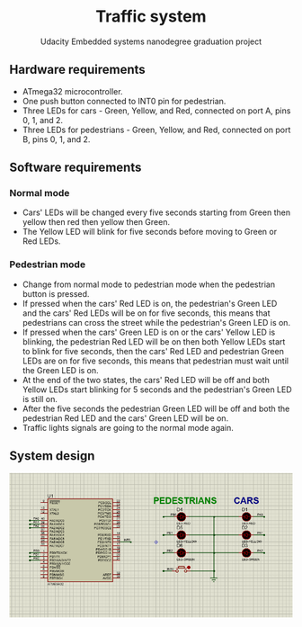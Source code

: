 <h1 align="center"> Traffic system </h1>

<div align='center' size='30px'> Udacity Embedded systems nanodegree graduation project <br> </div>


<h2> Hardware requirements </h2>

- ATmega32 microcontroller.
- One push button connected to INT0 pin for pedestrian.
- Three LEDs for cars - Green, Yellow, and Red, connected on port A, pins 0, 1, and 2.
- Three LEDs for pedestrians - Green, Yellow, and Red, connected on port B, pins 0, 1, and 2.


<h2> Software requirements </h2>

<h3> Normal mode </h3>

- Cars' LEDs will be changed every five seconds starting from Green then yellow then red then yellow then Green.
- The Yellow LED will blink for five seconds before moving to Green or Red LEDs.

<h3> Pedestrian  mode </h3>

- Change from normal mode to pedestrian mode when the pedestrian button is pressed.
- If pressed when the cars' Red LED is on, the pedestrian's Green LED and the cars' Red LEDs will be on for five seconds, this means that pedestrians can cross the street while the pedestrian's Green LED is on.
- If pressed when the cars' Green LED is on or the cars' Yellow LED is blinking, the pedestrian Red LED will be on then both Yellow LEDs start to blink for five seconds, then the cars' Red LED and pedestrian Green LEDs are on for five seconds, this means that pedestrian must wait until the Green LED is on.
- At the end of the two states, the cars' Red LED will be off and both Yellow LEDs start blinking for 5 seconds and the pedestrian's Green LED is still on.
- After the five seconds the pedestrian Green LED will be off and both the pedestrian Red LED and the cars' Green LED will be on.
- Traffic lights signals are going to the normal mode again.

<h2> System design </h2>
<img src= "system_design.png"/>

<br>
